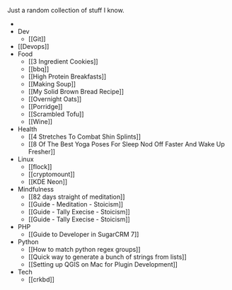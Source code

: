 Just a random collection of stuff I know.

-
- Dev
	- [[Git]]
- [[Devops]]
- Food
	- [[3 Ingredient Cookies]]
	- [[bbq]]
	- [[High Protein Breakfasts]]
	- [[Making Soup]]
	- [[My Solid Brown Bread Recipe]]
	- [[Overnight Oats]]
	- [[Porridge]]
	- [[Scrambled Tofu]]
	- [[Wine]]
- Health
	- [[4 Stretches To Combat Shin Splints]]
	- [[8 Of The Best Yoga Poses For Sleep Nod Off Faster And Wake Up Fresher]]
- Linux
	- [[flock]]
	- [[cryptomount]]
	- [[KDE Neon]]
- Mindfulness
	- [[82 days straight of meditation]]
	- [[Guide - Meditation - Stoicism]]
	- [[Guide - Tally Execise - Stoicism]]
	- [[Guide - Tally Execise - Stoicism]]
- PHP
	- [[Guide to Developer in SugarCRM 7]]
- Python
	- [[How to match python regex groups]]
	- [[Quick way to generate a bunch of strings from lists]]
	- [[Setting up QGIS on Mac for Plugin Development]]
- Tech
	- [[crkbd]]